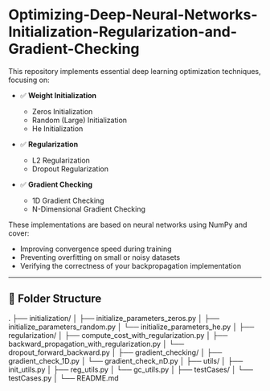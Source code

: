 # Optimizing-Deep-Neural-Networks-Initialization-Regularization-and-Gradient-Checking
This repository implements essential deep learning optimization techniques, focusing on:

- ✅ **Weight Initialization**
  - Zeros Initialization
  - Random (Large) Initialization
  - He Initialization

- ✅ **Regularization**
  - L2 Regularization
  - Dropout Regularization

- ✅ **Gradient Checking**
  - 1D Gradient Checking
  - N-Dimensional Gradient Checking

These implementations are based on neural networks using NumPy and cover:
- Improving convergence speed during training
- Preventing overfitting on small or noisy datasets
- Verifying the correctness of your backpropagation implementation

---

## 📁 Folder Structure

.
├── initialization/
│ ├── initialize_parameters_zeros.py
│ ├── initialize_parameters_random.py
│ └── initialize_parameters_he.py
│
├── regularization/
│ ├── compute_cost_with_regularization.py
│ ├── backward_propagation_with_regularization.py
│ └── dropout_forward_backward.py
│
├── gradient_checking/
│ ├── gradient_check_1D.py
│ └── gradient_check_nD.py
│
├── utils/
│ ├── init_utils.py
│ ├── reg_utils.py
│ └── gc_utils.py
│
├── testCases/
│ └── testCases.py
│
└── README.md
